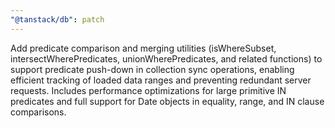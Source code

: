 ```yaml
---
"@tanstack/db": patch
---
```


Add predicate comparison and merging utilities (isWhereSubset, intersectWherePredicates, unionWherePredicates, and related functions) to support predicate push-down in collection sync operations, enabling efficient tracking of loaded data ranges and preventing redundant server requests. Includes performance optimizations for large primitive IN predicates and full support for Date objects in equality, range, and IN clause comparisons.
